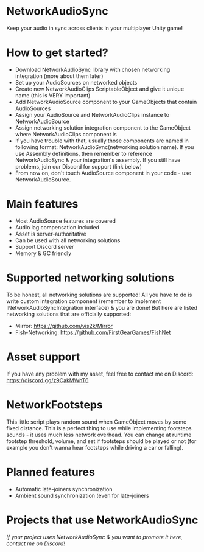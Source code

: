 # NetworkAudioSync
Keep your audio in sync across clients in your multiplayer Unity game!

# How to get started?
- Download NetworkAudioSync library with chosen networking integration (more about them later)
- Set up your AudioSources on networked objects
- Create new NetworkAudioClips ScriptableObject and give it unique name (this is VERY important)
- Add NetworkAudioSource component to your GameObjects that contain AudioSources
- Assign your AudioSource and NetworkAudioClips instance to NetworkAudioSource
- Assign networking solution integration component to the GameObject where NetworkAudioClips component is
- If you have trouble with that, usually those components are named in following format: NetworkAudioSync(networking solution name). If you use Assembly definitions, then remember to reference NetworkAudioSync & your integration's assembly. If you still have problems, join our Discord for support (link below)
- From now on, don't touch AudioSource component in your code - use NetworkAudioSource.

# Main features
- Most AudioSource features are covered
- Audio lag compensation included
- Asset is server-authoritative
- Can be used with all networking solutions
- Support Discord server
- Memory & GC friendly

# Supported networking solutions
To be honest, all networking solutions are supported! All you have to do is write custom integration component (remember to implement INetworkAudioSyncIntegration interface) & you are done! But here are listed networking solutions that are officially supported:
- Mirror: https://github.com/vis2k/Mirror
- Fish-Networking: https://github.com/FirstGearGames/FishNet

# Asset support
If you have any problem with my asset, feel free to contact me on Discord: https://discord.gg/z9CakMWnT6

# NetworkFootsteps
This little script plays random sound when GameObject moves by some fixed distance. This is a perfect thing to use while implementing footsteps sounds - it uses much less network overhead. You can change at runtime footstep threshold, volume, and set if footsteps should be played or not (for example you don't wanna hear footsteps while driving a car or falling).

# Planned features
- Automatic late-joiners synchronization
- Ambient sound synchronization (even for late-joiners

# Projects that use NetworkAudioSync
_If your project uses NetworkAudioSync & you want to promote it here, contact me on Discord!_
